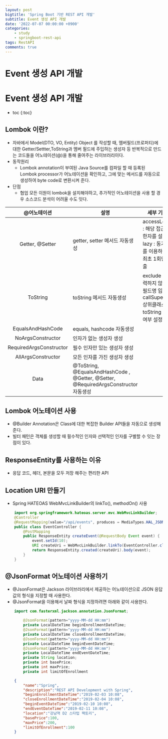 ```yaml
---
layout: post
bigtitle: 'Spring Boot 기반 REST API 개발'
subtitle: Event 생성 API 개발
date: '2022-07-07 00:00:00 +0900'
categories:
    - study
    - springboot-rest-api
tags: RestAPI
comments: true
---
```


# Event 생성 API 개발

# Event 생성 API 개발
* toc
{:toc}


## Lombok 이란?
+ 자바에서 Model(DTO, VO, Entity) Object 를 작성할 때, 멤버필드(프로퍼티)에 대한 Getter/Settter,ToString과 멤버 필드에 주입하는 생성자 등 반복적으로 만드는 코드들을 어노테이션(@)을 통해 줄여주는 라이브러리이다.
+ 동작원리
  + Lombok annotation이 부여된 Java Source를 컴파일 할 때 등록된 Lombok processor가 어노테이션을 확인하고, 그에 맞는 메서드를 자동으로 생성하여 byte code로 변환시켜 준다.
+ 단점
  + 협업 모든 이원이 lombok을 설치해야하고, 추가적인 어노테이션을 사용 할 경우 소스코드 분석이 어려울 수도 잇다.

|       @어노테이션       | 설명                                                                                | 세부 기능                                                                          |
|:-----------------------:|-------------------------------------------------------------------------------------|------------------------------------------------------------------------------------|
| Getter, @Setter         | getter, setter 메서드 자동생성                                                      | accessLevel : 해당 접근 제한자를 설정 lazy : 동기화를 이용하여 최초 1회만 호출     |
| ToString                | toString 메서드 자동생성                                                            | exclude : 출력하지 않을 필드명 입력 callSuper : 상위클래스 toString 호출 여부 설정 |
| EqualsAndHashCode       | equals, hashcode 자동생성                                                           |                                                                                    |
| NoArgsConstructor       | 인자가 없는 생성자 생성                                                             |                                                                                    |
| RequiredArgsConstructor | 필수 인자만 있는 생성자 생성                                                        |                                                                                    |
| AllArgsConstructor      | 모든 인자를 가진 생성자 생성                                                        |                                                                                    |
| Data                    | @ToString, @EqualsAndHashCode , @Getter, @Setter, @RequiredArgsConstructor 자동생성 |                                                                                    |

## Lombok 어노테이션 사용
+ @Builder Annotation은 Class에 대한 복잡한 Builder API들을 자동으로 생성해 준다.
+ 빌터 패턴은 객체를 생성할 때 필수적인 인자와 선택적인 인자를 구별할 수 잇는 장점이 있다.

## ResponseEntity를 사용하는 이유
+ 응답 코드, 헤더, 본문을 모두 저장 해주는 편리한 API

## Location URI 만들기
+ Spring HATEOAS WebMvcLinkBuilder의 linkTo(), methodOn() 사용

~~~java
    import org.springframework.hateoas.server.mvc.WebMvcLinkBuilder;
    @Controller
    @RequestMapping(value="/api/events", produces = MediaTypes.HAL_JSON_UTF8_VALUE)
    public class EventController {
        @PostMapping
        public ResponseEntity createEvent(@RequestBody Event event) {
            event.setId(10);
            URI createUri = WebMvcLinkBuilder.linkTo(EventController.class).slash(event.getId()).toUri();
            return ResponseEntity.created(createUri).body(event);
        }
    }
~~~

## @JsonFormat 어노테이션 사용하기
+ @JsonFormat은 Jackson 라이브러리에서 제공하는 어노테이션으로 JSON 응답값의 형식을 지정할 때 사용한다.
+ @JsonFormat을 이용해서 날짜 형식을 지정하려면 아래와 같이 사용한다.

~~~java
    import com.fasterxml.jackson.annotation.JsonFormat;

        @JsonFormat(pattern="yyyy-MM-dd HH:mm")
        private LocalDateTime beginEnrollmentDateTime;
        @JsonFormat(pattern="yyyy-MM-dd HH:mm")
        private LocalDateTime closeEnrollmentDateTime;
        @JsonFormat(pattern="yyyy-MM-dd HH:mm")
        private LocalDateTime beginEventDateTime;
        @JsonFormat(pattern="yyyy-MM-dd HH:mm")
        private LocalDateTime endEventDateTime;
        private String location;
        private int basePrice;
        private int maxPrice;
        private int limitOfEnrollment
~~~

~~~json
    {
        "name":"Spring",
        "description":"REST API Development with Spring",
        "beginEnrollmentDateTime":"2019-02-03 10:08",
        "closeEnrollmentDateTime":"2019-02-04 10:08",
        "beginEventDateTime":"2019-02-10 10:08",
        "endEventDateTime":"2019-02-11 10:08",
        "location":"강남역 D2 스타텁 팩토리",
        "basePrice":100,
        "maxPrice":200,
        "limitOfEnrollment":100
    }
~~~